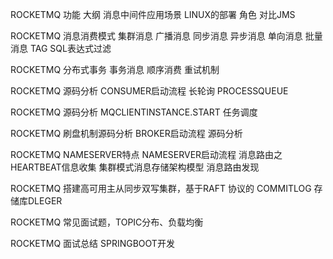 ROCKETMQ 功能 大纲 消息中间件应用场景 LINUX的部署 角色 对比JMS

ROCKETMQ 消息消费模式 集群消息 广播消息 同步消息 异步消息 单向消息 批量消息 TAG SQL表达式过滤

ROCKETMQ 分布式事务 事务消息 顺序消费 重试机制

ROCKETMQ 源码分析 CONSUMER启动流程 长轮询 PROCESSQUEUE

ROCKETMQ 源码分析 MQCLIENTINSTANCE.START 任务调度

ROCKETMQ 刷盘机制源码分析 BROKER启动流程 源码分析

ROCKETMQ NAMESERVER特点 NAMESERVER启动流程 消息路由之HEARTBEAT信息收集 集群模式消息存储架构模型 消息路由发现

ROCKETMQ 搭建高可用主从同步双写集群，基于RAFT 协议的 COMMITLOG 存储库DLEGER

ROCKETMQ 常见面试题，TOPIC分布、负载均衡

ROCKETMQ 面试总结 SPRINGBOOT开发